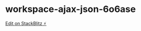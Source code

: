 # workspace-ajax-json-6o6ase

[Edit on StackBlitz ⚡️](https://stackblitz.com/edit/workspace-ajax-json-6o6ase)